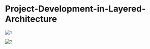 # Project-Development-in-Layered-Architecture
![1](https://github.com/mkoc6/Project-Development-in-Layered-Architecture/assets/105784565/891f763a-4d6e-45d0-b4c6-c78a8583bfa0)

![2](https://github.com/mkoc6/Project-Development-in-Layered-Architecture/assets/105784565/bc322efe-c7fa-4984-a8d6-715cdadcd53d)
